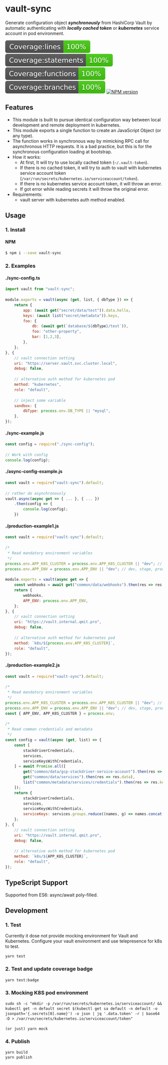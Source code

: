 # vault-sync

Generate configuration object ***synchronously*** from HashiCorp Vault by automatic authenticating with ***locally cached token*** or ***kubernetes*** service account in pod environment.

![coverage-lines](./coverage/badge-lines.svg)
![coverage-statements](./coverage/badge-statements.svg)
![coverage-functions](./coverage/badge-functions.svg)
![coverage-branches](./coverage/badge-branches.svg)
[![NPM version](https://img.shields.io/npm/v/vault-sync.svg)](https://www.npmjs.com/package/vault-sync)

## Features
- This module is built to pursue identical configuration way between local development and remote deployment in kubernetes. 
- This module exports a single function to create an JavaScript Object (or any type).
- The function works in synchronous way by mimicking RPC call for asynchronous HTTP requests. It is a bad practice, but this is for the synchronous configuration loading at bootstrap.
- How it works:
    - At first, It will try to use locally cached token (`~/.vault-token`).
    - If there is no cached token, it will try to auth to vault with kubernetes service account token (`/var/run/secrets/kubernetes.io/serviceaccount/token`).
    - If there is no kubernetes service account token, it will throw an error.
    - If got error while reading secrets it will throw the original error.
- Requirements:
    - vault server with kubernetes auth method enabled.

## Usage
### 1. Install

#### NPM
```bash
$ npm i --save vault-sync
```

### 2. Examples
#### ./sync-config.ts
```js
import vault from "vault-sync";

module.exports = vault(async (get, list, { dbType }) => {
    return {
        app: (await get("secret/data/test")).data.hello,
        keys: (await list("secret/metadata")).keys,
        foo: {
            db: (await get(`database/${dbType}/test`)),
            foo: "other-property",
            bar: [1,2,3],
        },
    };
}, {
    // vault connection setting
    uri: "https://server.vault.svc.cluster.local",
    debug: false,
    
    // alternative auth method for kubernetes pod
    method: "kubernetes",
    role: "default",
    
    // inject some variable
    sandbox: {
        dbType: process.env.DB_TYPE || "mysql",
    },
});
```

#### ./sync-example.js
```js
const config = require("./sync-config");

// Work with config
console.log(config);
```

#### ./async-config-example.js
```js
const vault = require("vault-sync").default;

// rather do asynchronously
vault.async(async get => { ... }, { ... })
    .then(config => {
        console.log(config);
    })
```

#### ./production-example1.js
```js
const vault = require("vault-sync").default;

/*
 * Read mandatory environment variables
 */
process.env.APP_K8S_CLUSTER = process.env.APP_K8S_CLUSTER || "dev"; // dev, dev-2, prod, prod-2. prod-asia-northeast-1a-2, ... GKE cluster name
process.env.APP_ENV = process.env.APP_ENV || "dev"; // dev, stage, prod, ... app provision envrionment

module.exports = vault(async get => {
    const webhooks = await get("common/data/webhooks").then(res => res.data);
    return {
        webhooks,
        APP_ENV: process.env.APP_ENV,
    };
}, {
    // vault connection setting
    uri: "https://vault.internal.qmit.pro",
    debug: false,

    // alternative auth method for kubernetes pod
    method: `k8s/${process.env.APP_K8S_CLUSTER}`,
    role: "default",
});
```

#### ./production-example2.js
```js
const vault = require("vault-sync").default;

/*
 * Read mandatory environment variables
 */
process.env.APP_K8S_CLUSTER = process.env.APP_K8S_CLUSTER || "dev"; // dev, dev-2, prod, prod-2. prod-asia-northeast-1a-2, ... GKE cluster name
process.env.APP_ENV = process.env.APP_ENV || "dev"; // dev, stage, prod, ... app provision envrionment
const { APP_ENV, APP_K8S_CLUSTER } = process.env;

/*
 * Read common credentials and metadata
 */
const config = vault(async (get, list) => {
	const [
		stackdriverCredentials,
		services,
		serviceKeysWithCredentials,
	] = await Promise.all([
		get("common/data/gcp-stackdriver-service-account").then(res => res.data),
		get("common/data/services").then(res => res.data),
		list("common/metadata/services/credentials").then(res => res.keys),
	]);
	return {
		stackdriverCredentials,
		services,
		serviceKeysWithCredentials,
		serviceKeys: services.groups.reduce((names, g) => names.concat(g.items.map(i => i.key)), []),
	};
}, {
	// vault connection setting
	uri: "https://vault.internal.qmit.pro",
	debug: false,

	// alternative auth method for kubernetes pod
	method: `k8s/${APP_K8S_CLUSTER}`,
	role: "default",
});
```

## TypeScript Support
Supported from ES6: async/await poly-filled.

## Development
### 1. Test
Currently it dose not provide mocking environment for Vault and Kubernetes.
Configure your vault environment and use telepresence for k8s to test.
```
yarn test
```

### 2. Test and update coverage badge
```
yarn test:badge
```

### 3. Mocking K8S pod environment
```
sudo sh -c "mkdir -p /var/run/secrets/kubernetes.io/serviceaccount/ && kubectl get -n default secret $(kubectl get sa default -n default -o jsonpath='{.secrets[0].name}') -o json | jq '.data.token' -r | base64 -D > /var/run/secrets/kubernetes.io/serviceaccount/token"

(or just) yarn mock
```

### 4. Publish
```
yarn build
yarn publish
```
